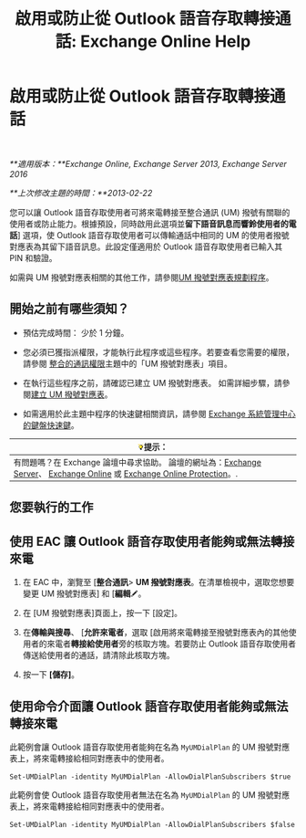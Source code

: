 ﻿---
title: '啟用或防止從 Outlook 語音存取轉接通話: Exchange Online Help'
TOCTitle: 啟用或防止從 Outlook 語音存取轉接通話
ms:assetid: b80c57f1-394c-4608-8ad3-52a3e6d697db
ms:mtpsurl: https://technet.microsoft.com/zh-tw/library/Ee423554(v=EXCHG.150)
ms:contentKeyID: 52062398
ms.date: 05/23/2018
mtps_version: v=EXCHG.150
ms.translationtype: MT
---

# 啟用或防止從 Outlook 語音存取轉接通話

 

_**適用版本：**Exchange Online, Exchange Server 2013, Exchange Server 2016_

_**上次修改主題的時間：**2013-02-22_

您可以讓 Outlook 語音存取使用者可將來電轉接至整合通訊 (UM) 撥號有關聯的使用者或防止能力。根據預設，同時啟用此選項並**留下語音訊息而響鈴使用者的電話**\] 選項，使 Outlook 語音存取使用者可以傳輸通話中相同的 UM 的使用者撥號對應表為其留下語音訊息。此設定僅適用於 Outlook 語音存取使用者已輸入其 PIN 和驗證。

如需與 UM 撥號對應表相關的其他工作，請參閱[UM 撥號對應表規劃程序](um-dial-plan-procedures-exchange-2013-help.md)。

## 開始之前有哪些須知？

  - 預估完成時間： 少於 1 分鐘。

  - 您必須已獲指派權限，才能執行此程序或這些程序。若要查看您需要的權限，請參閱 [整合的通訊權限](unified-messaging-permissions-exchange-2013-help.md)主題中的「UM 撥號對應表」項目。

  - 在執行這些程序之前，請確認已建立 UM 撥號對應表。 如需詳細步驟，請參閱[建立 UM 撥號對應表](create-a-um-dial-plan-exchange-2013-help.md)。

  - 如需適用於此主題中程序的快速鍵相關資訊，請參閱 [Exchange 系統管理中心的鍵盤快速鍵](keyboard-shortcuts-in-the-exchange-admin-center-exchange-online-protection-help.md)。

<table>
<thead>
<tr class="header">
<th><img src="images/Bb124558.tip(EXCHG.150).gif" title="提示" alt="提示" />提示：</th>
</tr>
</thead>
<tbody>
<tr class="odd">
<td>有問題嗎？在 Exchange 論壇中尋求協助。 論壇的網址為：<a href="https://go.microsoft.com/fwlink/p/?linkid=60612">Exchange Server</a>、 <a href="https://go.microsoft.com/fwlink/p/?linkid=267542">Exchange Online</a> 或 <a href="https://go.microsoft.com/fwlink/p/?linkid=285351">Exchange Online Protection</a>。.</td>
</tr>
</tbody>
</table>


## 您要執行的工作

## 使用 EAC 讓 Outlook 語音存取使用者能夠或無法轉接來電

1.  在 EAC 中，瀏覽至 \[**整合通訊**\> **UM 撥號對應表**。在清單檢視中，選取您想要變更 UM 撥號對應表\] 和 \[**編輯**![編輯圖示](images/JJ218640.6f53ccb2-1f13-4c02-bea0-30690e6ea71d(EXCHG.150).gif "編輯圖示")。

2.  在 \[UM 撥號對應表\]頁面上，按一下 \[設定\]。

3.  在**傳輸與搜尋**、 \[**允許來電者**，選取 \[啟用將來電轉接至撥號對應表內的其他使用者的來電者**轉接給使用者**旁的核取方塊。若要防止 Outlook 語音存取使用者傳送給使用者的通話，請清除此核取方塊。

4.  按一下 **\[儲存\]**。

## 使用命令介面讓 Outlook 語音存取使用者能夠或無法轉接來電

此範例會讓 Outlook 語音存取使用者能夠在名為 `MyUMDialPlan` 的 UM 撥號對應表上，將來電轉接給相同對應表中的使用者。

    Set-UMDialPlan -identity MyUMDialPlan -AllowDialPlanSubscribers $true

此範例會使 Outlook 語音存取使用者無法在名為 `MyUMDialPlan` 的 UM 撥號對應表上，將來電轉接給相同對應表中的使用者。

    Set-UMDialPlan -identity MyUMDialPlan -AllowDialPlanSubscribers $false


